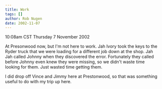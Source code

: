 ```yaml
---
title: Work
tags: []
author: Rob Nugen
date: 2002-11-07
---
```


<p class=date>10:08am CST Thursday 7 November 2002</p>

<p>At Presonwood now, but I'm not here to work.  Jah Ivory took the
keys to the Ryder truck that we were loading for a different job down
at the shop.  Jah Jah called Johnny when they discovered the error.
Fortunately they called before Johnny even knew they were missing, so
we didn't waste time looking for them.  Just wasted time getting
them.</p>

<p>I did drop off Vince and Jimmy here at Prestonwood, so that was
something useful to do with my trip up here.</p>

